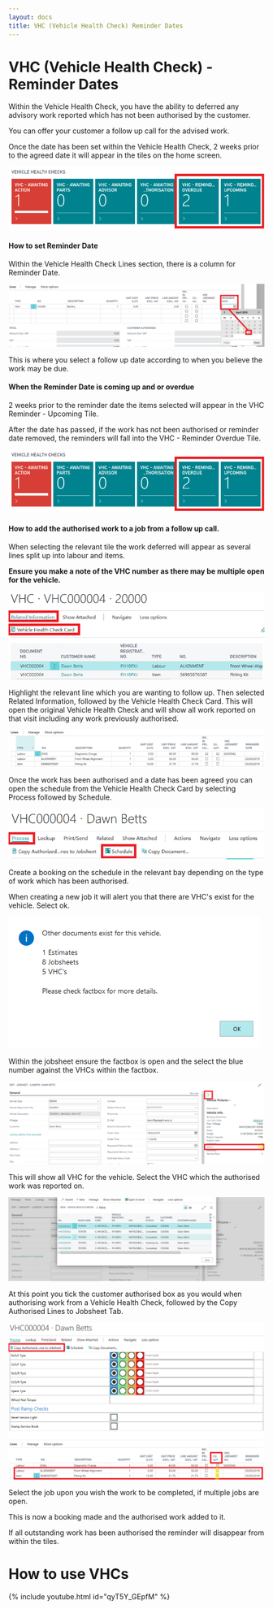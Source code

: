 ```yaml
---
layout: docs
title: VHC (Vehicle Health Check) Reminder Dates
---
```


#   VHC (Vehicle Health Check) - Reminder Dates

Within the Vehicle Health Check, you have the ability to deferred any advisory work reported which has not been authorised by the customer. 

You can offer your customer a follow up call for the advised work. 

Once the date has been set within the Vehicle Health Check, 2 weeks prior to the agreed date it will appear in the tiles on the home screen. 

![](media/garagehive-vhc-reminder-date1.png)

#### How to set Reminder Date 

Within the Vehicle Health Check Lines section, there is a column for Reminder Date. 

![](media/garagehive-vhc-reminder-date2.png)

This is where you select a follow up date according to when you believe the work may be due. 

####    When the Reminder Date is coming up and or overdue 

2 weeks prior to the reminder date the items selected will appear in the VHC Reminder - Upcoming Tile. 

After the date has passed, if the work has not been authorised or reminder date removed, the reminders will fall into the VHC - Reminder Overdue Tile. 

![](media/garagehive-vhc-reminder-date1.png)

####    How to add the authorised work to a job from a follow up call. 

When selecting the relevant tile the work deferred will appear as several lines split up into labour and items. 

**Ensure you make a note of the VHC number as there may be multiple open for the vehicle.**

![](media/garagehive-vhc-reminder-date3.png)

Highlight the relevant line which you are wanting to follow up. Then selected Related Information, followed by the Vehicle Health Check Card. This will open the original Vehicle Health Check and will show all work reported on that visit including any work previously authorised. 

![](media/garagehive-vhc-reminder-date4.png)

Once the work has been authorised and a date has been agreed you can open the schedule from the Vehicle Health Check Card by selecting Process followed by Schedule. 

![](media/garagehive-vhc-reminder-date5.png)

Create a booking on the schedule in the relevant bay depending on the type of work which has been authorised.

When creating a new job it will alert you that there are VHC's exist for the vehicle. Select ok.

![](media/garagehive-vhc-reminder-date6.png)

Within the jobsheet ensure the factbox is open and the select the blue number against the VHCs within the factbox. 

![](media/garagehive-vhc-reminder-date7.png)

This will show all VHC for the vehicle. Select the VHC which the authorised work was reported on. 

![](media/garagehive-vhc-reminder-date8.png)

At this point you tick the customer authorised box as you would when authorising work from a Vehicle Health Check, followed by the Copy Authorised Lines to Jobsheet Tab. 

![](media/garagehive-vhc-reminder-date9.png)

Select the job upon you wish the work to be completed, if multiple jobs are open. 

This is now a booking made and the authorised work added to it. 

If all outstanding work has been authorised the reminder will disappear from within the tiles. 

# How to use VHCs 
{% include youtube.html id="qyT5Y_GEpfM" %}